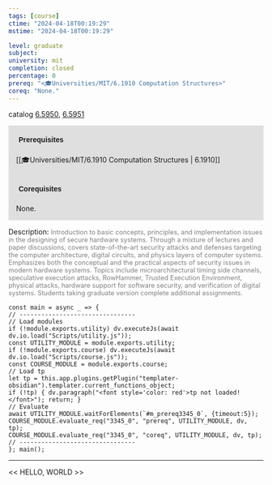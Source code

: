 ```yaml
---
tags: [course]
ctime: "2024-04-18T00:19:29"
mstime: "2024-04-18T00:19:29"

level: graduate
subject: 
university: mit
completion: closed
percentage: 0
prereq: "<🎓Universities/MIT/6.1910 Computation Structures>"
coreq: "None."
---
```


catalog [6.5950](http://student.mit.edu/catalog/m6a.html#6.5950), [6.5951](http://student.mit.edu/catalog/m6a.html#6.5951)

<span style="display: block; padding: 15px; background-color: rgb(100, 100, 100, 0.2);"><font id="m_prereq3345_0" style="display: block; font-family: Arial, sans-serif; font-weight: bold; padding: 5px">Prerequisites</font><br><span id="prereq3345_0">[[🎓Universities/MIT/6.1910 Computation Structures | 6.1910]]</span></span>
<span style="display: block; padding: 15px; background-color: rgb(100, 100, 100, 0.2);"><font id="m_coreq3345_0" style="display: block; font-family: Arial, sans-serif; font-weight: bold; padding: 5px">Corequisites</font><br><span id="coreq3345_0">None.</span></span>

<font style="">Description:</font>
<font style="color: grey; font-size: 0.8rem;">Introduction to basic concepts, principles, and implementation issues in the designing of secure hardware systems. Through a mixture of lectures and paper discussions, covers state-of-the-art security attacks and defenses targeting the computer architecture, digital circuits, and physics layers of computer systems. Emphasizes both the conceptual and the practical aspects of security issues in modern hardware systems. Topics include microarchitectural timing side channels, speculative execution attacks, RowHammer, Trusted Execution Environment, physical attacks, hardware support for software security, and verification of digital systems. Students taking graduate version complete additional assignments.</font>

```dataviewjs
const main = async _ => {
// --------------------------------
// Load modules
if (!module.exports.utility) dv.executeJs(await dv.io.load("Scripts/utility.js"));
const UTILITY_MODULE = module.exports.utility;
if (!module.exports.course) dv.executeJs(await dv.io.load("Scripts/course.js"));
const COURSE_MODULE = module.exports.course;
// Load tp
let tp = this.app.plugins.getPlugin("templater-obsidian").templater.current_functions_object;
if (!tp) { dv.paragraph("<font style='color: red'>tp not loaded!</font>"); return; }
// Evaluate
await UTILITY_MODULE.waitForElements(`#m_prereq3345_0`, {timeout:5});
COURSE_MODULE.evaluate_req("3345_0", "prereq", UTILITY_MODULE, dv, tp);
COURSE_MODULE.evaluate_req("3345_0", "coreq", UTILITY_MODULE, dv, tp);
// --------------------------------
}; main();
```

---

<< HELLO, WORLD >>
